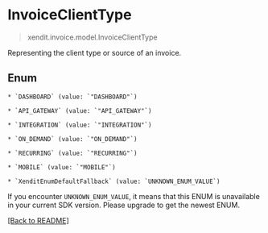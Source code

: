 # InvoiceClientType
> xendit.invoice.model.InvoiceClientType

Representing the client type or source of an invoice.


## Enum


    * `DASHBOARD` (value: `"DASHBOARD"`)

    * `API_GATEWAY` (value: `"API_GATEWAY"`)

    * `INTEGRATION` (value: `"INTEGRATION"`)

    * `ON_DEMAND` (value: `"ON_DEMAND"`)

    * `RECURRING` (value: `"RECURRING"`)

    * `MOBILE` (value: `"MOBILE"`)

    * `XenditEnumDefaultFallback` (value: `UNKNOWN_ENUM_VALUE`)

If you encounter `UNKNOWN_ENUM_VALUE`, it means that this ENUM is unavailable in your current SDK version. Please upgrade to get the newest ENUM.

[[Back to README]](../../README.md)


